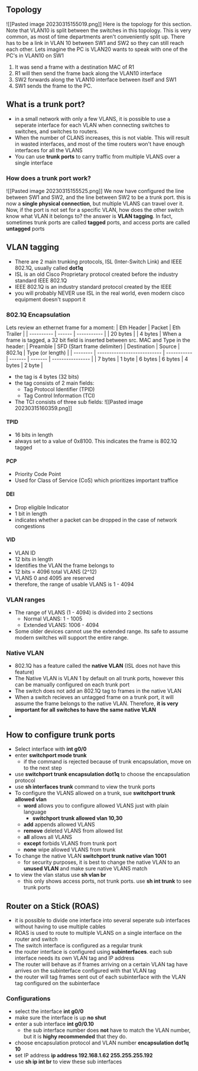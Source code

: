 ## Topology
![[Pasted image 20230315155019.png]]
Here is the topology for this section. Note that VLAN10 is split between the switches in this topology. This is very common, as most of time departments aren't conveniently split up. There has to be a link in VLAN 10 between SW1 and SW2 so they can still reach each other. 
Lets imagine the PC is VLAN20 wants to speak with one of the PC's in VLAN10 on SW1
1. It was send a frame with a destination MAC of R1
2. R1 will then send the frame back along the VLAN10 interface
3. SW2 forwards along the VLAN10 interface between itself and SW1
4. SW1 sends the frame to the PC.
## What is a trunk port?
- in a small network with only a few VLANS, it is possible to use a seperate interface for each VLAN when connecting switches to switches, and switches to routers.
- When the number of CLANS increases, this is not viable. This will result in wasted interfaces, and most of the time routers won't have enough interfaces for all the VLANS
- You can use **trunk ports** to carry traffic from multiple VLANS over a single interface
### How does a trunk port work?
![[Pasted image 20230315155525.png]]
We now have configured the line between SW1 and SW2, and the line between SW2 to be a trunk port. this is now a **single physical connection**, but multiple VLANS can travel over it. 
Now, if the port is not set for a specific VLAN, how does the other switch know what VLAN it belongs to? 
the answer is **VLAN tagging**. In fact, sometimes trunk ports are called **tagged** ports, and access ports are called **untagged** ports 

## VLAN tagging
- There are 2 main trunking protocols, ISL (Inter-Switch Link) and IEEE 802.1Q, usually called **dot1q**
- ISL is an old Cisco Proprietary protocol created before the industry standard IEEE 802.1Q
- IEEE 802.1Q is an industry standard protocol created by the IEEE
- you will probably NEVER use ISL in the real world, even modern cisco equipment doesn't support it
### 802.1Q Encapsulation
Lets review an ethernet frame for a moment:
| Eth Header | Packet | Eth Trailer |
| ---------- | ------ | ----------- |
| 20 bytes   |        | 4 bytes     |
When a frame is tagged, a 32 bit field is inserted between src. MAC and Type in the header:
| Preamble | SFD (Start frame delimiter) | Destination | Source  | 802.1q  | Type (or length) |
| -------- | --------------------------- | ----------- | ------- | ------- | ---------------- |
| 7 bytes  | 1 byte                      | 6 bytes     | 6 bytes | 4 bytes | 2 byte           | 
- the tag is 4 bytes (32 bits)
- the tag consists of 2 main fields:
	- Tag Protocol Identifier (TPID)
	- Tag Control Information (TCI)
- The TCI consists of three sub fields:
![[Pasted image 20230315160359.png]]
#### TPID
- 16 bits in length
- always set to a value of 0x8100. This indicates the frame is 802.1Q tagged
#### PCP
- Priority Code Point
- Used for Class of Service (CoS) which prioritizes important traffice
#### DEI
-  Drop eligible Indicator
- 1 bit in length
- indicates whether a packet can be dropped in the case of network congestions
#### VID
- VLAN ID
- 12 bits in length
- Identifies the VLAN the frame belongs to
- 12 bits = 4096 total VLANS (2^12)
- VLANS 0 and 4095 are reserved
- therefore, the range of usable VLANS is 1 - 4094
### VLAN ranges
- The range of VLANS (1 - 4094) is divided into 2 sections
	- Normal VLANS: 1 - 1005
	- Extended VLANS: 1006 - 4094
- Some older devices cannot use the extended range. Its safe to assume modern switches will support the entire range.
### Native VLAN
- 802.1Q has a feature called the **native VLAN** (ISL does not have this feature)
- The Native VLAN is VLAN 1 by default on all trunk ports, however this can be manually configured on each trunk port
- The switch does not add an 802.1Q tag to frames in the native VLAN
- When a switch recieves an untagged frame on a trunk port, it will assume the frame belongs to the native VLAN. Therefore, **it is very important for all switches to have the same native VLAN**
- 
## How to configure trunk ports
- Select interface with **int g0/0**
- enter **switchport mode trunk**
	- if the command is rejected because of trunk encapsulation, move on to the next step
- use **switchport trunk encapsulation dot1q** to choose the encapsulation protocol
- use **sh interfaces trunk** command to view the trunk ports
- To configure the VLANS allowed on a trunk, sue **switchport trunk allowed vlan**
	- **word** allows you to configure allowed VLANS just with plain language
		- **switchport trunk allowed vlan 10,30**
	- **add** appends allowed VLANS
	- **remove** deleted VLANS from allowed list
	- **all** allows all VLANS
	- **except** forbids VLANS from trunk port
	- **none** wipe allowed VLANS from trunk
- To change the native VLAN **switchport trunk native vlan 1001**
	- for security purposes, it is best to change the native VLAN to an **unused VLAN** and make sure native VLANS match
- to view the vlan status use **sh vlan br**
	- this only shows access ports, not trunk ports. use **sh int trunk** to see trunk ports
## Router on a Stick (ROAS)
- it is possible to divide one interface into several seperate sub interfaces without having to use multiple cables
- ROAS is used to route to multiple VLANS on a single interface on the router and switch
- The switch interface is configured as a regular trunk
- the router interface is configured using **subinterfaces**. each sub interface needs its own VLAN tag and IP address
- The router will behave as if frames arriving on a certain VLAN tag have arrives on the subinterface configured with that VLAN tag
- the router will tag frames sent out of each subinterface with the VLAN tag configured on the subinterface
### Configurations
- select the interface **int g0/0**
- make sure the interface is up **no shut**
- enter a sub interface **int g0/0.10**
	- the sub interface number does **not** have to match the VLAN number, but it is **highy recommended** that they do.
- choose encapsulation protocol and VLAN number **encapsulation dot1q 10**
- set IP address **ip address 192.168.1.62 255.255.255.192**
- use **sh ip int br** to view these sub interfaces